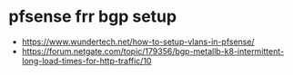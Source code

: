 # pfsense frr bgp setup
* https://www.wundertech.net/how-to-setup-vlans-in-pfsense/
* https://forum.netgate.com/topic/179356/bgp-metallb-k8-intermittent-long-load-times-for-http-traffic/10

